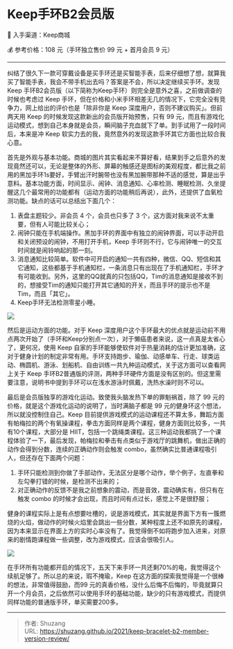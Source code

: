 # Keep手环B2会员版


:shopping_cart: 入手渠道：Keep商城

:moneybag: 参考价格：108 元（手环独立售价 99 元 + 首月会员 9 元）

----

<!--more-->

纠结了很久下一款可穿戴设备是买手环还是买智能手表，后来仔细想了想，就算我买了智能手表，我会不带手机出去吗？答案是不会，所以决定继续买手环。发现 Keep 手环B2会员版（以下简称为Keep手环）则完全是意外之喜，之前做调查的时候也考虑过 Keep 手环，但在价格和小米手环相差无几的情况下，它完全没有竞争力，网上给出的评价也是「除非你是 Keep 深度用户，否则不建议购买」。但前两天用 Keep 的时候发现这款新出的会员版开始预售，只有 99 元，而且有游戏化运动模式，想到自己本身就是会员，瞬间脑子充血就下了单。到手试用了一段时间后，本来是冲 Keep 软实力去的我，竟然意外的发现这款手环其它方面也比较合我心意。

首先是外观与基本功能。商城的图片其实看起来不算好看，结果到手之后意外的发现竟然还可以，无论是整体的外形、屏幕的触感还是图标的美观程度，都比我之前用的黑加手环1s要好，手臂出汗时腕带也没有黑加腕带那种不适的感觉，算是出乎意料。基本功能方面，时间显示、闹钟、消息通知、心率检测、睡眠检测、久坐提醒这几个最常用的功能都有（运动方面的功能稍后再说），此外，还提供了血氧检测功能。缺点的话可以总结出下面几个：

1. 表盘主题较少。非会员 4 个，会员也只多了 3 个，这方面对我来说不太重要，但有人可能比较关心；
2. 闹钟只能在手机端操作。黑加手环的界面中有独立的闹钟界面，可以手动开启和关闭预设的闹钟，不用打开手机，Keep 手环则不行，它与闹钟唯一的交互时间就是闹铃响起的那一刻。
3. 消息通知比较简单。软件中可开启的通知一共有四种，微信、QQ、短信和其它通知，这些都基于手机通知栏，一条消息只有出现在了手机通知栏，手环才有可能收到。另外，这里的QQ就真的只包括QQ，Tim的消息通知是接收不到的，想接受Tim的通知只能打开其它通知的开关，而且手环的提示也不是Tim，而且「其它」。
4. Keep手环无法检测零星小睡。

![](https://picped-1301226557.cos.ap-beijing.myqcloud.com/SH_20210426_手环.png)

然后是运动方面的功能。对于 Keep 深度用户这个手环最大的优点就是运动前不用点两次开始了（手环和Keep分别点一次），对于懒癌患者来说，这一点真是太省心了，更何况，使用 Keep 自家的手环能够使软件对于热量消耗的估计更加准确，这对于健身计划的制定非常有用。手环支持跑步、瑜伽、动感单车、行走、球类运动、椭圆机、游泳、划船机、自由训练一共九种运动模式，关于这方面可以查看网上关于 Keep 手环B2普通版的评测，两种手环硬件方面是没有区别的。但这里需要注意，说明书中提到手环可以在浅水游泳时佩戴，洗热水澡时则不可以。

最后是会员版独享的游戏化运动。致使我头脑发热下单的罪魁祸首，除了 99 元的价格，就是这个游戏化运动的说明了，当时满脑子都是 99 元的健身环这个想法，所以就没控制住自己。Keep 目前提供游戏模式的运动课程还不算太多，舞蹈方面有帕梅拉的两个有氧操课程，拳击方面同样是两个课程，健身方面则比较多，一共有10个课程，大部分是 HIIT，包括一个跳绳类课程。这三种运动我都挑了一个课程体验了一下，最后发现，帕梅拉和拳击有点类似于游戏厅的跳舞机，做出正确的动作会得到分数，连续的正确动作则会触发 combo，虽然确实比普通课程吸引人，但还存在下面两个问题：

1. 手环只能检测到你做了手部动作，无法区分是哪个动作，举个例子，左直拳和左勾拳打错的时候，是检测不出来的；
2. 对正确动作的反馈不是我之前想象的震动，而是音效，震动确实有，但只有在触发 combo 的时候才会出现，而且时间有点过长，感觉上不是很舒服；

健身的课程实际上是有点想要吐槽的，说是游戏模式，其实就是界面下方有一簇燃烧的火焰，做动作的时候火焰里会跳出一些分数，某种程度上还不如原先的课程，因为本来显示在界面上方的实时心率没有了。我觉得倒不如将跑步加入进来，对原来的剧情跑课程做一些调整，改为游戏模式，应该会很吸引人。

![](https://picped-1301226557.cos.ap-beijing.myqcloud.com/SH_20210426_运动游戏模式课程.png)

在手环所有功能都开启的情况下，五天下来手环一共还剩70%的电，我觉得这个续航足够了。所以总的来说，瑕不掩瑜，Keep 在这方面的探索我觉得是一个很棒的想法，非常值得鼓励，而99 元的真香价格，没什么后悔不后悔的，毕竟就算只开一个月会员，之后依然可以使用手环的基础功能，缺少的只有游戏模式，而提供同样功能的普通版手环，单买需要200多。





---

> 作者: Shuzang  
> URL: https://shuzang.github.io/2021/keep-bracelet-b2-member-version-review/  

